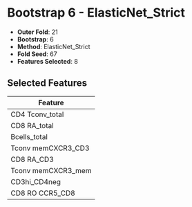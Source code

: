 # Bootstrap 6 - ElasticNet_Strict

- **Outer Fold**: 21
- **Bootstrap**: 6
- **Method**: ElasticNet_Strict
- **Fold Seed**: 67
- **Features Selected**: 8

## Selected Features

| Feature |
|---------|
| CD4 Tconv_total |
| CD8 RA_total |
| Bcells_total |
| Tconv memCXCR3_CD3 |
| CD8 RA_CD3 |
| Tconv memCXCR3_mem |
| CD3hi_CD4neg |
| CD8 RO CCR5_CD8 |

